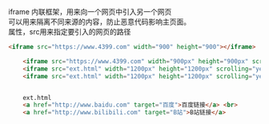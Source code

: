 iframe 内联框架，用来向一个网页中引入另一个网页  
可以用来隔离不同来源的内容，防止恶意代码影响主页面。  
属性，src用来指定要引入的网页的路径  
```html
<iframe src="https://www.4399.com" width="900" height="900"></iframe>
```
```html
    <iframe src="https://www.4399.com" width="900px" height="900px" scrolling="yes"></iframe>
    <iframe src="ext.html" width="1200px" height="1200px" scrolling="yes" name="百度"></iframe>
    <iframe src="ext.html" width="1200px" height="1200px" scrolling="yes" name="B站"></iframe>


    ext.html
    <a href="http://www.baidu.com" target="百度">百度链接</a> <br>
    <a href="http://www.bilibili.com" target="B站">B站链接</a>
```
